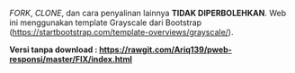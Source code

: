 _FORK_, _CLONE_, dan cara penyalinan lainnya **TIDAK DIPERBOLEHKAN**.
Web ini menggunakan template Grayscale dari Bootstrap (https://startbootstrap.com/template-overviews/grayscale/).

**Versi tanpa download : https://rawgit.com/Ariq139/pweb-responsi/master/FIX/index.html**
